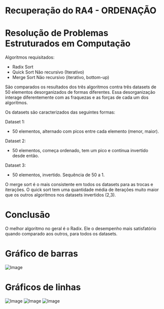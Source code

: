 # Recuperação do RA4 - ORDENAÇÃO
# Resolução de Problemas Estruturados em Computação

Algoritmos requisitados:
- Radix Sort
- Quick Sort Não recursivo (Iterativo)
- Merge Sort Não recursivo (iterativo, bottom-up)

São comparados os resultados dos três algoritmos contra três datasets de 50 elementos desorganizados de formas diferentes.
Essa desorganização interage diferentemente com as fraquezas e as forças de cada um dos algoritmos.

Os datasets são caracterizados das seguintes formas:

Dataset 1: 
- 50 elementos, alternado com picos entre cada elemento (menor, maior).

Dataset 2: 
- 50 elementos, começa ordenado, tem um pico e continua invertido desde então.

Dataset 3: 
- 50 elementos, invertido. Sequência de 50 a 1.

O merge sort é o mais consistente em todos os datasets para as trocas e iterações.
O quick sort tem uma quantidade média de iterações muito maior que os outros algoritmos nos datasets invertidos (2,3).

# Conclusão
O melhor algoritmo no geral é o Radix. Ele o desempenho mais satisfatório quando comparado aos outros, para todos os datasets.

# Gráfico de barras

![Image](https://github.com/user-attachments/assets/a5501ac9-3ee0-4bca-a5d3-00c2fe822204)

# Gráficos de linhas

![Image](https://github.com/user-attachments/assets/7364989a-9525-4c82-8298-7391357536db)
![Image](https://github.com/user-attachments/assets/44d4fec7-14dc-4e77-8f25-6ab42c2b2f68)
![Image](https://github.com/user-attachments/assets/ed233626-485c-49a1-a313-a862c3d3f2e3)
